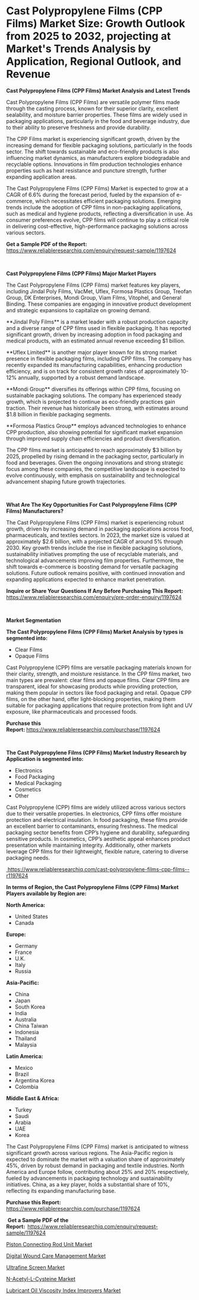 <p><h1>Cast Polypropylene Films (CPP Films) Market Size: Growth Outlook from 2025 to 2032, projecting at Market's Trends Analysis by Application, Regional Outlook, and Revenue</h1></p><p><strong>Cast Polypropylene Films (CPP Films) Market Analysis and Latest Trends</strong></p>
<p><p>Cast Polypropylene Films (CPP Films) are versatile polymer films made through the casting process, known for their superior clarity, excellent sealability, and moisture barrier properties. These films are widely used in packaging applications, particularly in the food and beverage industry, due to their ability to preserve freshness and provide durability.</p><p>The CPP Films market is experiencing significant growth, driven by the increasing demand for flexible packaging solutions, particularly in the foods sector. The shift towards sustainable and eco-friendly products is also influencing market dynamics, as manufacturers explore biodegradable and recyclable options. Innovations in film production technologies enhance properties such as heat resistance and puncture strength, further expanding application areas. </p><p>The Cast Polypropylene Films (CPP Films) Market is expected to grow at a CAGR of 6.6% during the forecast period, fueled by the expansion of e-commerce, which necessitates efficient packaging solutions. Emerging trends include the adoption of CPP films in non-packaging applications, such as medical and hygiene products, reflecting a diversification in use. As consumer preferences evolve, CPP films will continue to play a critical role in delivering cost-effective, high-performance packaging solutions across various sectors.</p></p>
<p><strong>Get a Sample PDF of the Report:&nbsp;</strong> <a href="https://www.reliableresearchiq.com/enquiry/request-sample/1197624?utm_campaign=2173&utm_medium=2&utm_source=Github&utm_content=ia&utm_term=03022025&utm_id=cast-polypropylene-films-cpp-films">https://www.reliableresearchiq.com/enquiry/request-sample/1197624</a></p>
<p>&nbsp;</p>
<p><strong>Cast Polypropylene Films (CPP Films) Major Market Players</strong></p>
<p><p>The Cast Polypropylene Films (CPP Films) market features key players, including Jindal Poly Films, VacMet, Uflex, Formosa Plastics Group, Treofan Group, DK Enterprises, Mondi Group, Viam Films, Vitophel, and General Binding. These companies are engaging in innovative product development and strategic expansions to capitalize on growing demand.</p><p>**Jindal Poly Films** is a market leader with a robust production capacity and a diverse range of CPP films used in flexible packaging. It has reported significant growth, driven by increasing adoption in food packaging and medical products, with an estimated annual revenue exceeding $1 billion.</p><p>**Uflex Limited** is another major player known for its strong market presence in flexible packaging films, including CPP films. The company has recently expanded its manufacturing capabilities, enhancing production efficiency, and is on track for consistent growth rates of approximately 10-12% annually, supported by a robust demand landscape.</p><p>**Mondi Group** diversifies its offerings within CPP films, focusing on sustainable packaging solutions. The company has experienced steady growth, which is projected to continue as eco-friendly practices gain traction. Their revenue has historically been strong, with estimates around $1.8 billion in flexible packaging segments.</p><p>**Formosa Plastics Group** employs advanced technologies to enhance CPP production, also showing potential for significant market expansion through improved supply chain efficiencies and product diversification.</p><p>The CPP films market is anticipated to reach approximately $3 billion by 2025, propelled by rising demand in the packaging sector, particularly in food and beverages. Given the ongoing innovations and strong strategic focus among these companies, the competitive landscape is expected to evolve continuously, with emphasis on sustainability and technological advancement shaping future growth trajectories.</p></p>
<p>&nbsp;</p>
<p><strong>What Are The Key Opportunities For Cast Polypropylene Films (CPP Films) Manufacturers?</strong></p>
<p><p>The Cast Polypropylene Films (CPP Films) market is experiencing robust growth, driven by increasing demand in packaging applications across food, pharmaceuticals, and textiles sectors. In 2023, the market size is valued at approximately $2.6 billion, with a projected CAGR of around 5% through 2030. Key growth trends include the rise in flexible packaging solutions, sustainability initiatives prompting the use of recyclable materials, and technological advancements improving film properties. Furthermore, the shift towards e-commerce is boosting demand for versatile packaging solutions. Future outlook remains positive, with continued innovation and expanding applications expected to enhance market penetration.</p></p>
<p><strong>Inquire or Share Your Questions If Any Before Purchasing This Report:</strong> <a href="https://www.reliableresearchiq.com/enquiry/pre-order-enquiry/1197624?utm_campaign=2173&utm_medium=2&utm_source=Github&utm_content=ia&utm_term=03022025&utm_id=cast-polypropylene-films-cpp-films">https://www.reliableresearchiq.com/enquiry/pre-order-enquiry/1197624</a></p>
<p>&nbsp;</p>
<p><strong>Market Segmentation</strong></p>
<p><strong>The Cast Polypropylene Films (CPP Films) Market Analysis by types is segmented into:</strong></p>
<p><ul><li>Clear Films</li><li>Opaque Films</li></ul></p>
<p><p>Cast Polypropylene (CPP) films are versatile packaging materials known for their clarity, strength, and moisture resistance. In the CPP films market, two main types are prevalent: clear films and opaque films. Clear CPP films are transparent, ideal for showcasing products while providing protection, making them popular in sectors like food packaging and retail. Opaque CPP films, on the other hand, offer light-blocking properties, making them suitable for packaging applications that require protection from light and UV exposure, like pharmaceuticals and processed foods.</p></p>
<p><strong>Purchase this Report:&nbsp;</strong><a href="https://www.reliableresearchiq.com/purchase/1197624?utm_campaign=2173&utm_medium=2&utm_source=Github&utm_content=ia&utm_term=03022025&utm_id=cast-polypropylene-films-cpp-films">https://www.reliableresearchiq.com/purchase/1197624</a></p>
<p>&nbsp;</p>
<p><strong>The Cast Polypropylene Films (CPP Films) Market Industry Research by Application is segmented into:</strong></p>
<p><ul><li>Electronics</li><li>Food Packaging</li><li>Medical Packaging</li><li>Cosmetics</li><li>Other</li></ul></p>
<p><p>Cast Polypropylene (CPP) films are widely utilized across various sectors due to their versatile properties. In electronics, CPP films offer moisture protection and electrical insulation. In food packaging, these films provide an excellent barrier to contaminants, ensuring freshness. The medical packaging sector benefits from CPP’s hygiene and durability, safeguarding sensitive products. In cosmetics, CPP’s aesthetic appeal enhances product presentation while maintaining integrity. Additionally, other markets leverage CPP films for their lightweight, flexible nature, catering to diverse packaging needs.</p></p>
<p><a href="https://www.reliableresearchiq.com/cast-polypropylene-films-cpp-films--r1197624?utm_campaign=2173&utm_medium=2&utm_source=Github&utm_content=ia&utm_term=03022025&utm_id=cast-polypropylene-films-cpp-films">&nbsp;https://www.reliableresearchiq.com/cast-polypropylene-films-cpp-films--r1197624</a></p>
<p><strong>In terms of Region, the Cast Polypropylene Films (CPP Films) Market Players available by Region are:</strong></p>
<p>
    <p> <strong> North America: </strong>
        <ul>
            <li>United States</li>
            <li>Canada</li>
        </ul>
        </p> 
    <p> <strong> Europe: </strong>
        <ul>
            <li>Germany</li>
            <li>France</li>
            <li>U.K.</li>
            <li>Italy</li>
            <li>Russia</li>
        </ul>
        </p> 
    <p> <strong> Asia-Pacific: </strong>
        <ul>
            <li>China</li>
            <li>Japan</li>
            <li>South Korea</li>
            <li>India</li>
            <li>Australia</li>
            <li>China Taiwan</li>
            <li>Indonesia</li>
            <li>Thailand</li>
            <li>Malaysia</li>
        </ul>
        </p> 
    <p> <strong> Latin America: </strong>
        <ul>
            <li>Mexico</li>
            <li>Brazil</li>
            <li>Argentina Korea</li>
            <li>Colombia</li>
        </ul>
        </p> 
    <p> <strong> Middle East & Africa: </strong>
        <ul>
            <li>Turkey</li>
            <li>Saudi</li>
            <li>Arabia</li>
            <li>UAE</li>
            <li>Korea</li>
        </ul>
    </p>
    </p>
<p><p>The Cast Polypropylene Films (CPP Films) market is anticipated to witness significant growth across various regions. The Asia-Pacific region is expected to dominate the market with a valuation share of approximately 45%, driven by robust demand in packaging and textile industries. North America and Europe follow, contributing about 25% and 20% respectively, fueled by advancements in packaging technology and sustainability initiatives. China, as a key player, holds a substantial share of 10%, reflecting its expanding manufacturing base.</p></p>
<p><strong>Purchase this Report: </strong><a href="https://www.reliableresearchiq.com/purchase/1197624?utm_campaign=2173&utm_medium=2&utm_source=Github&utm_content=ia&utm_term=03022025&utm_id=cast-polypropylene-films-cpp-films">https://www.reliableresearchiq.com/purchase/1197624</a></p>
<p>&nbsp;<strong>Get a Sample PDF of the Report:&nbsp;&nbsp;</strong><a href="https://www.reliableresearchiq.com/enquiry/request-sample/1197624?utm_campaign=2173&utm_medium=2&utm_source=Github&utm_content=ia&utm_term=03022025&utm_id=cast-polypropylene-films-cpp-films">https://www.reliableresearchiq.com/enquiry/request-sample/1197624</a></p>
<p><strong></strong></p>
<p><p><a href="https://www.linkedin.com/pulse/market-insights-evaluating-competitors-piston-connecting-rod-pneac?utm_campaign=2173&utm_medium=2&utm_source=Github&utm_content=ia&utm_term=03022025&utm_id=cast-polypropylene-films-cpp-films">Piston Connecting Rod Unit Market</a></p><p><a href="https://www.linkedin.com/pulse/regional-global-digital-wound-care-management-market-analysis-cutee?utm_campaign=2173&utm_medium=2&utm_source=Github&utm_content=ia&utm_term=03022025&utm_id=cast-polypropylene-films-cpp-films">Digital Wound Care Management Market</a></p><p><a href="https://www.linkedin.com/pulse/projecting-ultrafine-screen-markets-future-thorough-examination-dx7ze?utm_campaign=2173&utm_medium=2&utm_source=Github&utm_content=ia&utm_term=03022025&utm_id=cast-polypropylene-films-cpp-films">Ultrafine Screen Market</a></p><p><a href="https://www.linkedin.com/pulse/whats-driving-n-acetyl-l-cysteine-market-boom-key-growth-vcgwe?utm_campaign=2173&utm_medium=2&utm_source=Github&utm_content=ia&utm_term=03022025&utm_id=cast-polypropylene-films-cpp-films">N-Acetyl-L-Cysteine Market</a></p><p><a href="https://github.com/seanmcma708/Market-Research-Report-List-1/blob/main/lubricant-oil-viscosity-index-improvers-market.md?utm_campaign=2173&utm_medium=2&utm_source=Github&utm_content=ia&utm_term=03022025&utm_id=cast-polypropylene-films-cpp-films">Lubricant Oil Viscosity Index Improvers Market</a></p></p>
